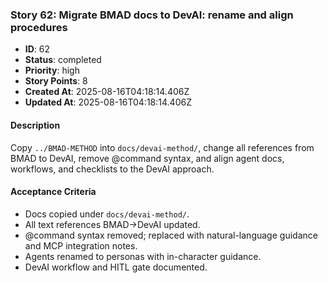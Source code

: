 ### Story 62: Migrate BMAD docs to DevAI: rename and align procedures

- **ID**: 62
- **Status**: completed
- **Priority**: high
- **Story Points**: 8
- **Created At**: 2025-08-16T04:18:14.406Z
- **Updated At**: 2025-08-16T04:18:14.406Z

#### Description

Copy `../BMAD-METHOD` into `docs/devai-method/`, change all references from BMAD to DevAI, remove @command syntax, and align agent docs, workflows, and checklists to the DevAI approach.

#### Acceptance Criteria

- Docs copied under `docs/devai-method/`.
- All text references BMAD→DevAI updated.
- @command syntax removed; replaced with natural-language guidance and MCP integration notes.
- Agents renamed to personas with in-character guidance.
- DevAI workflow and HITL gate documented.
